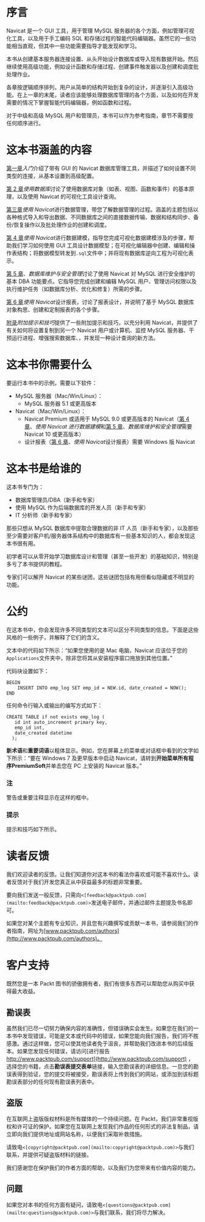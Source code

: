 # 序言

Navicat 是一个 GUI 工具，用于管理 MySQL 服务器的各个方面，例如管理可视化工具，以及用于手工编码 SQL 和存储过程的智能代码编辑器。虽然它的一些功能相当直观，但其中一些功能需要指导才能发现和学习。

本书从创建基本服务器连接设置、从头开始设计数据库或导入现有数据开始。然后继续使用高级功能，例如设计函数和存储过程、创建事件触发器以及创建和调度批处理作业。

各章按逻辑顺序排列，用户从简单的结构开始到复杂的设计，并逐渐引入高级功能。在上一章的末尾，读者应该能够处理数据库管理的各个方面，以及如何在开发需要的情况下掌握智能代码编辑器，例如函数和过程。

对于中级和高级 MySQL 用户和管理员，本书可以作为参考指南，章节不需要按任何顺序进行。

# 这本书涵盖的内容

[第一章](1.html "Chapter 1. Getting Started")*入门*介绍了带有 GUI 的 Navicat 数据库管理工具，并描述了如何设置不同类型的连接，从基本设置到高级配置。

[第 2 章](2.html "Chapter 2. Working with Databases")*使用数据库*讨论了使用数据库对象（如表、视图、函数和事件）的基本原理，以及使用 Navicat 的可视化工具设计查询。

[第三章](3.html "Chapter 3. Data Management with Navicat")*使用 Navicat*进行数据管理，带您了解数据管理的过程。涵盖的主题包括以各种格式导入和导出数据、不同数据库之间的直接数据传输、数据和结构同步、备份/恢复操作以及批处理作业的创建和调度。

[第 4 章](4.html "Chapter 4. Data Modeling with Navicat")*使用 Navicat*进行数据建模，指导您完成可视化数据建模涉及的步骤，帮助我们学习如何使用 GUI 工具设计数据模型；在可视化编辑器中创建、编辑和操作表结构；将数据模型转发到`.sql`文件中；并将现有数据库逆向工程为可视化表示。

[第 5 章](5.html "Chapter 5. Database Maintenance and Security Management")、*数据库维护与安全管理*讨论了使用 Navicat 对 MySQL 进行安全维护的基本 DBA 功能要点。它指导您完成创建和编辑 MySQL 用户、管理访问权限以及执行维护任务（如数据库分析、优化和修复）所需的步骤。

[第 6 章](6.html "Chapter 6. Designing Reports with Navicat")*使用 Navicat*设计报表，讨论了报表设计，并说明了基于 MySQL 数据库对象构思、创建和定制报表的各个步骤。

[附录](7.html "Appendix A. Additional Tips and Tricks")*附加提示和技巧*提供了一些附加提示和技巧，以充分利用 Navicat，并提供了有关如何将设置复制到另一个 Navicat 用户或计算机、监控 MySQL 服务器、干预运行进程、增强搜索数据库、，并发现一种设计查询的新方法。

# 这本书你需要什么

要运行本书中的示例，需要以下软件：

*   MySQL 服务器（Mac/Win/Linux）：
    *   MySQL 服务器 5.1 或更高版本
*   Navicat（Mac/Win/Linux）：
    *   Navicat Premium 或适用于 MySQL 9.0 或更高版本的 Navicat（[第 4 章](4.html "Chapter 4. Data Modeling with Navicat")、*使用 Navicat 进行数据建模*和[第 5 章](5.html "Chapter 5. Database Maintenance and Security Management")、*数据库维护和安全管理*需要 Navicat 10 或更高版本）
    *   设计报表（[第 6 章](6.html "Chapter 6. Designing Reports with Navicat")、*使用 Navicat*设计报表）需要 Windows 版 Navicat

# 这本书是给谁的

这本书专门为：

*   数据库管理员/DBA（新手和专家）
*   使用 MySQL 作为后端数据库的开发人员（新手和专家）
*   IT 分析师（新手和专家）

那些只想从 MySQL 数据库中提取合理数据的非 IT 人员（新手和专家），以及那些至少需要对客户机/服务器体系结构中的数据库有一些基本知识的人，都会发现这本书很有用。

初学者可以从零开始学习数据库设计和管理（甚至一些开发）的基础知识，特别是多亏了本书提供的教程。

专家们可以解开 Navicat 的某些谜团，这些谜团包括有用但看似隐藏或不明显的功能。

# 公约

在这本书中，你会发现许多不同类型的文本可以区分不同类型的信息。下面是这些风格的一些例子，并解释了它们的含义。

文本中的代码如下所示：“如果您使用的是 Mac 电脑，Navicat 应该位于您的`Applications`文件夹中，除非您将其从安装程序窗口拖放到其他位置。”

代码块设置如下：

```
BEGIN
    INSERT INTO emp_log SET emp_id = NEW.id, date_created = NOW();
END
```

任何命令行输入或输出的编写方式如下：

```
CREATE TABLE if not exists emp_log (
   id int auto_increment primary key,
   emp_id int,
   date_created datetime
  );

```

**新术语**和**重要词语**以粗体显示。例如，您在屏幕上的菜单或对话框中看到的文字如下所示：“要在 Windows 7 及更早版本中启动 Navicat，请转到**开始菜单****所有程序****PremiumSoft**并单击您在 PC 上安装的 Navicat 版本。”

### 注

警告或重要注释显示在这样的框中。

### 提示

提示和技巧如下所示。

# 读者反馈

我们欢迎读者的反馈。让我们知道你对这本书的看法你喜欢或可能不喜欢什么。读者反馈对于我们开发您真正从中获益最多的标题非常重要。

要向我们发送一般反馈，只需向`<[feedback@packtpub.com](mailto:feedback@packtpub.com)>`发送电子邮件，并通过邮件主题提及书名即可。

如果您对某个主题有专业知识，并且您有兴趣撰写或贡献一本书，请参阅我们的作者指南，网址为[www.packtpub.com/authors](http://www.packtpub.com/authors)。

# 客户支持

既然您是一本 Packt 图书的骄傲拥有者，我们有很多东西可以帮助您从购买中获得最大收益。

## 勘误表

虽然我们已尽一切努力确保内容的准确性，但错误确实会发生。如果您在我们的一本书中发现错误，可能是文本或代码中的错误，如果您能向我们报告，我们将不胜感激。通过这样做，您可以使其他读者免于沮丧，并帮助我们改进本书的后续版本。如果您发现任何错误，请访问[进行报告 http://www.packtpub.com/support](http://www.packtpub.com/support) ，选择您的书籍，点击**勘误表****提交****表单**链接，输入您勘误表的详细信息。一旦您的勘误表得到验证，您的提交将被接受，勘误表将上传到我们的网站，或添加到该标题勘误表部分的任何现有勘误表列表中。

## 盗版

在互联网上盗版版权材料是所有媒体的一个持续问题。在 Packt，我们非常重视版权和许可证的保护。如果您在互联网上发现我们作品的任何形式的非法复制品，请立即向我们提供地址或网站名称，以便我们采取补救措施。

请致电`<[copyright@packtpub.com](mailto:copyright@packtpub.com)>`与我们联系，并提供可疑盗版材料的链接。

我们感谢您在保护我们的作者方面的帮助，以及我们为您带来有价值内容的能力。

## 问题

如果您对本书的任何方面有疑问，请致电`<[questions@packtpub.com](mailto:questions@packtpub.com)>`与我们联系，我们将尽力解决。